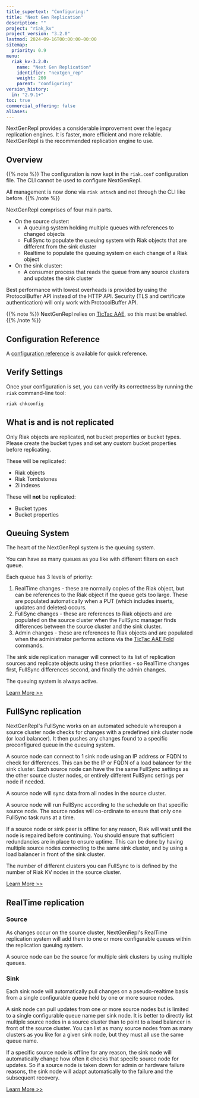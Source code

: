 ```yaml
---
title_supertext: "Configuring:"
title: "Next Gen Replication"
description: ""
project: "riak_kv"
project_version: "3.2.0"
lastmod: 2024-09-16T00:00:00-00:00
sitemap:
  priority: 0.9
menu:
  riak_kv-3.2.0:
    name: "Next Gen Replication"
    identifier: "nextgen_rep"
    weight: 200
    parent: "configuring"
version_history:
  in: "2.9.1+"
toc: true
commercial_offering: false
aliases:
---
```


[configure tictacaae]: ../active-anti-entropy/tictac-aae/
[configure nextgenrepl fullsync]: ./fullsync/
[configure nextgenrepl realtime]: ./realtime/
[configure nextgenrepl queuing]: ./queuing/
[configure nextgenrepl reference]: ./reference/
[tictacaae folds]: ../../using/tictac-aae-fold/

NextGenRepl provides a considerable improvement over the legacy replication engines. It is faster, more efficient and more reliable. NextGenRepl is the recommended replication engine to use.

## Overview

{{% note %}}
The configuration is now kept in the `riak.conf` configuration file. The CLI cannot be used to configure NextGenRepl.

All management is now done via `riak attach` and not through the CLI like before.
{{% /note %}}

NextGenRepl comprises of four main parts.

- On the source cluster:
  - A queuing system holding multiple queues with references to changed objects
  - FullSync to populate the queuing system with Riak objects that are different from the sink cluster
  - Realtime to populate the queuing system on each change of a Riak object
- On the sink cluster:
  - A consumer process that reads the queue from any source clusters and updates the sink cluster

Best performance with lowest overheads is provided by using the ProtocolBuffer API instead of the HTTP API. Security (TLS and certificate authentication) will only work with ProtocolBuffer API.

{{% note %}}
NextGenRepl relies on [TicTac AAE](../active-anti-entropy/tictac-aae/), so this must be enabled.
{{% /note %}}

## Configuration Reference

A [configuration reference][configure nextgenrepl reference] is available for quick reference.

## Verify Settings

Once your configuration is set, you can verify its correctness by
running the `riak` command-line tool:

```bash
riak chkconfig
```

## What is and is not replicated

Only Riak objects are replicated, not bucket properties or bucket types. Please create the bucket types and set any custom bucket properties before replicating.

These will be replicated:

- Riak objects
- Riak Tombstones
- 2i indexes

These will **not** be replicated:

- Bucket types
- Bucket properties

## Queuing System

The heart of the NextGenRepl system is the queuing system.

You can have as many queues as you like with different filters on each queue.

Each queue has 3 levels of priority:

1. RealTime changes - these are normally copies of the Riak object, but can be references to the Riak object if the queue gets too large. These are populated automatically when a PUT (which includes inserts, updates and deletes) occurs.
2. FullSync changes - these are references to Riak objects and are populated on the source cluster when the FullSync manager finds differences between the source cluster and the sink cluster.
3. Admin changes - these are references to Riak objects and are populated when the administrator performs actions via the [TicTac AAE Fold][tictacaae folds] commands.

The sink side replication manager will connect to its list of replication sources and replicate objects using these priorities - so RealTime changes first, FullSync differences second, and finally the admin changes.

The queuing system is always active.

[Learn More >>][configure nextgenrepl queuing]

## FullSync replication

NextGenRepl's FullSync works on an automated schedule whereupon a source cluster node checks for changes with a predefined sink cluster node (or load balancer). It then pushes any changes found to a specific preconfigured queue in the queuing system.

A source node can connect to 1 sink node using an IP address or FQDN to check for differences. This can be the IP or FQDN of a load balancer for the sink cluster. Each source node can have the the same FullSync settings as the other source cluster nodes, or entirely different FullSync settings per node if needed.

A source node will sync data from all nodes in the source cluster.

A source node will run FullSync according to the schedule on that specific source node. The source nodes will co-ordinate to ensure that only one FullSync task runs at a time.

If a source node or sink peer is offline for any reason, Riak will wait until the node is repaired before continuing. You should ensure that sufficient redundancies are in place to ensure uptime. This can be done by having multiple source nodes connecting to the same sink cluster, and by using a load balancer in front of the sink cluster.

The number of different clusters you can FullSync to is defined by the number of Riak KV nodes in the source cluster.

[Learn More >>][configure nextgenrepl fullsync]

## RealTime replication

### Source

As changes occur on the source cluster, NextGenRepl's RealTime replication system will add them to one or more configurable queues within the replication queuing system. 

A source node can be the source for multiple sink clusters by using multiple queues. 

### Sink

Each sink node will automatically pull changes on a pseudo-realtime basis from a single configurable queue held by one or more source nodes.

A sink node can pull updates from one or more source nodes but is limited to a single configurable queue name per sink node. It is better to directly list multiple source nodes in a source cluster than to point to a load balancer in front of the source cluster. You can list as many source nodes from as many clusters as you like for a given sink node, but they must all use the same queue name.

If a specific source node is offline for any reason, the sink node will automatically change how often it checks that specifc source node for updates. So if a source node is taken down for admin or hardware failure reasons, the sink node will adapt automatically to the failure and the subsequent recovery.

[Learn More >>][configure nextgenrepl realtime]
